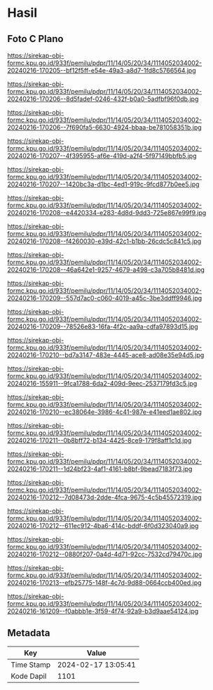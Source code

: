 # Hasil

## Foto C Plano

https://sirekap-obj-formc.kpu.go.id/933f/pemilu/pdpr/11/14/05/20/34/1114052034002-20240216-170205--bf12f5ff-e54e-49a3-a8d7-1fd8c5766564.jpg

https://sirekap-obj-formc.kpu.go.id/933f/pemilu/pdpr/11/14/05/20/34/1114052034002-20240216-170206--8d5fadef-0246-432f-b0a0-5adfbf96f0db.jpg

https://sirekap-obj-formc.kpu.go.id/933f/pemilu/pdpr/11/14/05/20/34/1114052034002-20240216-170206--7f690fa5-6630-4924-bbaa-be781058351b.jpg

https://sirekap-obj-formc.kpu.go.id/933f/pemilu/pdpr/11/14/05/20/34/1114052034002-20240216-170207--4f395955-af6e-419d-a2f4-5f97149bbfb5.jpg

https://sirekap-obj-formc.kpu.go.id/933f/pemilu/pdpr/11/14/05/20/34/1114052034002-20240216-170207--1420bc3a-d1bc-4ed1-919c-9fcd877b0ee5.jpg

https://sirekap-obj-formc.kpu.go.id/933f/pemilu/pdpr/11/14/05/20/34/1114052034002-20240216-170208--e4420334-e283-4d8d-9dd3-725e867e99f9.jpg

https://sirekap-obj-formc.kpu.go.id/933f/pemilu/pdpr/11/14/05/20/34/1114052034002-20240216-170208--f4260030-e39d-42c1-b1bb-26cdc5c841c5.jpg

https://sirekap-obj-formc.kpu.go.id/933f/pemilu/pdpr/11/14/05/20/34/1114052034002-20240216-170208--46a642e1-9257-4679-a498-c3a705b8481d.jpg

https://sirekap-obj-formc.kpu.go.id/933f/pemilu/pdpr/11/14/05/20/34/1114052034002-20240216-170209--557d7ac0-c060-4019-a45c-3be3ddff9946.jpg

https://sirekap-obj-formc.kpu.go.id/933f/pemilu/pdpr/11/14/05/20/34/1114052034002-20240216-170209--78526e83-16fa-4f2c-aa9a-cdfa97893d15.jpg

https://sirekap-obj-formc.kpu.go.id/933f/pemilu/pdpr/11/14/05/20/34/1114052034002-20240216-170210--bd7a3147-483e-4445-ace8-ad08e35e94d5.jpg

https://sirekap-obj-formc.kpu.go.id/933f/pemilu/pdpr/11/14/05/20/34/1114052034002-20240216-155911--9fca1788-6da2-409d-9eec-2537179fd3c5.jpg

https://sirekap-obj-formc.kpu.go.id/933f/pemilu/pdpr/11/14/05/20/34/1114052034002-20240216-170210--ec38064e-3986-4c41-987e-e41eed1ae802.jpg

https://sirekap-obj-formc.kpu.go.id/933f/pemilu/pdpr/11/14/05/20/34/1114052034002-20240216-170211--0b8bff72-b134-4425-8ce9-179f8aff1c1d.jpg

https://sirekap-obj-formc.kpu.go.id/933f/pemilu/pdpr/11/14/05/20/34/1114052034002-20240216-170211--1d24bf23-4af1-4161-b8bf-9bead7183f73.jpg

https://sirekap-obj-formc.kpu.go.id/933f/pemilu/pdpr/11/14/05/20/34/1114052034002-20240216-170212--7d08473d-2dde-4fca-9675-4c5b45572319.jpg

https://sirekap-obj-formc.kpu.go.id/933f/pemilu/pdpr/11/14/05/20/34/1114052034002-20240216-170212--611ec912-4ba6-414c-bddf-6f0d323040a9.jpg

https://sirekap-obj-formc.kpu.go.id/933f/pemilu/pdpr/11/14/05/20/34/1114052034002-20240216-170212--0880f207-0a4d-4d71-92cc-7532cd79470c.jpg

https://sirekap-obj-formc.kpu.go.id/933f/pemilu/pdpr/11/14/05/20/34/1114052034002-20240216-170213--efb25775-148f-4c7d-9d88-0664ccb400ed.jpg

https://sirekap-obj-formc.kpu.go.id/933f/pemilu/pdpr/11/14/05/20/34/1114052034002-20240216-161209--f0abbb1e-3f59-4f74-92a9-b3d9aae54124.jpg


## Metadata

| Key        | Value               |
| ---------- | ------------------- |
| Time Stamp | 2024-02-17 13:05:41 |
| Kode Dapil | 1101                |



